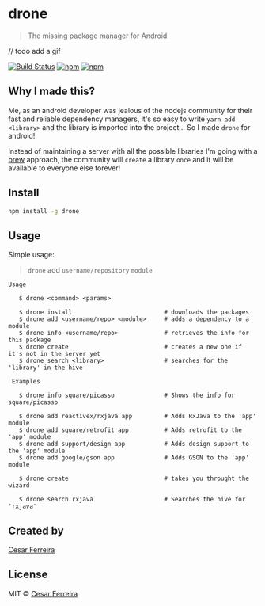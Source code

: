 # drone
> The missing package manager for Android

// todo add a gif

 <!-- <p align="center">
  <img src="https://raw.githubusercontent.com/cesarferreira/assets/master/images/screenshot_terminal_hello_world.png" width="100%" />
</p>  -->

 [![Build Status](https://travis-ci.org/cesarferreira/drone.svg?branch=master)](https://travis-ci.org/cesarferreira/drone)
[![npm](https://img.shields.io/npm/dt/drone.svg)](https://www.npmjs.com/package/drone)
[![npm](https://img.shields.io/npm/v/drone.svg)](https://www.npmjs.com/package/drone) 


## Why I made this?
Me, as an android developer was jealous of the nodejs community for their fast and reliable dependency managers, it's so easy to write `yarn add <library>` and the library is imported into the project... So I made `drone` for android!

Instead of maintaining a server with all the possible libraries I'm going with a [brew](https://brew.sh/) approach, the community will `create` a library `once` and it will be available to everyone else forever!

## Install

```sh
npm install -g drone
```

## Usage
Simple usage:
> `drone` add `username/repository` `module`

```
Usage

   $ drone <command> <params>

   $ drone install                          # downloads the packages
   $ drone add <username/repo> <module>     # adds a dependency to a module
   $ drone info <username/repo>             # retrieves the info for this package
   $ drone create                           # creates a new one if it's not in the server yet
   $ drone search <library>                 # searches for the 'library' in the hive
   
 Examples

   $ drone info square/picasso              # Shows the info for square/picasso
   
   $ drone add reactivex/rxjava app         # Adds RxJava to the 'app' module
   $ drone add square/retrofit app          # Adds retrofit to the 'app' module
   $ drone add support/design app           # Adds design support to the 'app' module
   $ drone add google/gson app              # Adds GSON to the 'app' module
   
   $ drone create                           # takes you throught the wizard
   
   $ drone search rxjava                    # Searches the hive for 'rxjava'
```
   
   <!-- # If one person does this, no one else will need to!
   $ drone create square/picasso --dependency com.squareup.picasso:picasso -->
   <!-- # Multiline
   $ drone create square/picasso  \
          --homepage http://square.github.io/picasso \
          --description "image downloading and caching library" \
          --dependency com.squareup.picasso:picasso \
          --server jcenter -->

## Created by
[Cesar Ferreira](https://cesarferreira.com)

## License
MIT © [Cesar Ferreira](http://cesarferreira.com)
